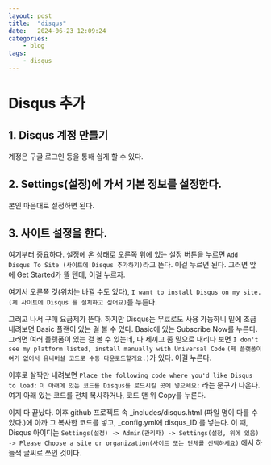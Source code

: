 ```yaml
---
layout: post
title:	"disqus"
date:	2024-06-23 12:09:24
categories:
    - blog
tags:
    - disqus
---
```

# Disqus 추가

## 1. Disqus 계정 만들기
계정은 구글 로그인 등을 통해 쉽게 할 수 있다.

## 2. Settings(설정)에 가서 기본 정보를 설정한다.
본인 마음대로 설정하면 된다.

## 3. 사이트 설정을 한다.
여기부터 중요하다.
설정에 온 상태로 오른쪽 위에 있는 설정 버튼을 누르면
`Add Disqus To Site (사이트에 Disqus 추가하기)`라고 뜬다. 
이걸 누르면 된다.
그러면 앞에 Get Started가 뜰 텐데, 이걸 누르자.

여기서 오른쪽 것(위치는 바뀔 수도 있다), 
`I want to install Disqus on my site. (제 사이트에 Disqus 를 설치하고 싶어요)`를 누른다.

그러고 나서 구매 요금제가 뜬다. 
하지만 Disqus는 무료로도 사용 가능하니
밑에 조금 내려보면 Basic 플랜이 있는 걸 볼 수 있다. 
Basic에 있는 Subscribe Now를 누른다.
그러면 여러 플랫폼이 있는 걸 볼 수 있는데, 다 제끼고 좀 밑으로 내리다 보면
`I don't see my platform listed, install manually with Universal Code`
`(제 플랫폼이 여기 없어서 유니버설 코드로 수동 다운로드할게요.)`가 있다. 이걸 누른다.

이후로 살짝만 내려보면 
`Place the following code where you'd like Disqus to load:`
`이 아래에 있는 코드를 Disqus를 로드시킬 곳에 넣으세요:`
라는 문구가 나온다. 여기 아래 있는 코드를 전체 복사하거나, 코드 맨 위 Copy를 누른다.

이제 다 끝났다. 이후 github 프로젝트 속 _includes/disqus.html (파일 명이 다를 수 있다.)에 
아까 그 복사한 코드를 넣고, _config.yml에 disqus_ID 를 넣는다. 
이 때, Disqus 아이디는 
```Settings(설정) -> Admin(관리자) -> Settings(설정, 위에 있음) -> Please Choose a site or organization(사이트 또는 단체를 선택하세요)``` 에서 하늘색 글씨로 쓰인 것이다.